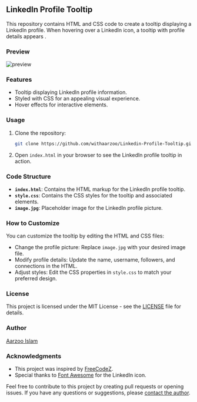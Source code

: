 ## LinkedIn Profile Tooltip

This repository contains HTML and CSS code to create a tooltip displaying a LinkedIn profile. When hovering over a LinkedIn icon, a tooltip with profile details appears .

### Preview

![preview](https://github.com/withaarzoo/Linkedin-Profile-Tooltip/assets/59678435/8f9ceb01-fe03-4725-a70b-b804b791e57e)

### Features

- Tooltip displaying LinkedIn profile information.
- Styled with CSS for an appealing visual experience.
- Hover effects for interactive elements.

### Usage

1. Clone the repository:

    ```bash
    git clone https://github.com/withaarzoo/Linkedin-Profile-Tooltip.git
    ```

2. Open `index.html` in your browser to see the LinkedIn profile tooltip in action.

### Code Structure

- **`index.html`**: Contains the HTML markup for the LinkedIn profile tooltip.
- **`style.css`**: Contains the CSS styles for the tooltip and associated elements.
- **`image.jpg`**: Placeholder image for the LinkedIn profile picture.

### How to Customize

You can customize the tooltip by editing the HTML and CSS files:

- Change the profile picture: Replace `image.jpg` with your desired image file.
- Modify profile details: Update the name, username, followers, and connections in the HTML.
- Adjust styles: Edit the CSS properties in `style.css` to match your preferred design.

### License

This project is licensed under the MIT License - see the [LICENSE](LICENSE) file for details.

### Author

[Aarzoo Islam](https://twitter.com/withaarzoo)

### Acknowledgments

- This project was inspired by [FreeCodeZ](https://freecodez.com/).
- Special thanks to [Font Awesome](https://fontawesome.com/) for the LinkedIn icon.

Feel free to contribute to this project by creating pull requests or opening issues. If you have any questions or suggestions, please [contact the author](https://github.com/your-username).
